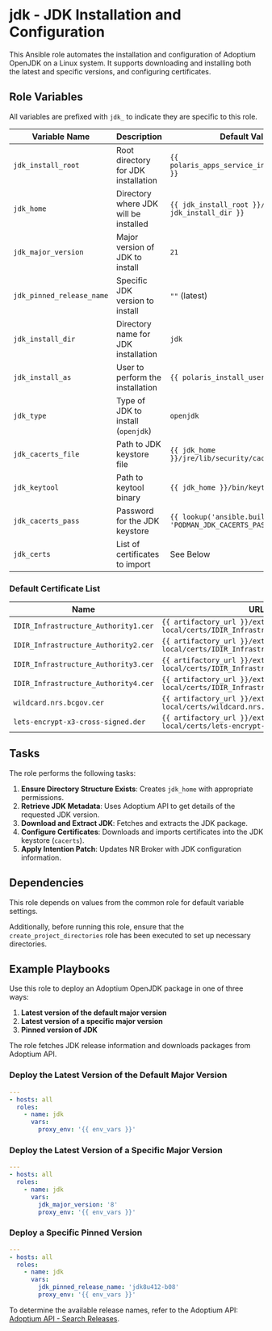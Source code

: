# jdk - JDK Installation and Configuration

This Ansible role automates the installation and configuration of Adoptium OpenJDK on a Linux system. It supports downloading and installing both the latest and specific versions, and configuring certificates.

## Role Variables

All variables are prefixed with `jdk_` to indicate they are specific to this role.

| Variable Name               | Description                                          | Default Value |
|-----------------------------|------------------------------------------------------|---------------|
| `jdk_install_root`          | Root directory for JDK installation                 | `{{ polaris_apps_service_install_bin_home }}` |
| `jdk_home`                  | Directory where JDK will be installed               | `{{ jdk_install_root }}/{{ jdk_install_dir }}` |
| `jdk_major_version`         | Major version of JDK to install                     | `21`          |
| `jdk_pinned_release_name`   | Specific JDK version to install                     | `""` (latest) |
| `jdk_install_dir`           | Directory name for JDK installation                 | `jdk`         |
| `jdk_install_as`            | User to perform the installation                    | `{{ polaris_install_user }}` |
| `jdk_type`                  | Type of JDK to install (`openjdk`)                  | `openjdk`     |
| `jdk_cacerts_file`          | Path to JDK keystore file                           | `{{ jdk_home }}/jre/lib/security/cacerts` |
| `jdk_keytool`               | Path to keytool binary                              | `{{ jdk_home }}/bin/keytool` |
| `jdk_cacerts_pass`          | Password for the JDK keystore                       | `{{ lookup('ansible.builtin.env', 'PODMAN_JDK_CACERTS_PASS') }}` |
| `jdk_certs`                 | List of certificates to import                      | See Below     |

### Default Certificate List

| Name                                      | URL |
|-------------------------------------------|-----|
| `IDIR_Infrastructure_Authority1.cer`     | `{{ artifactory_url }}/ext-binaries-local/certs/IDIR_Infrastructure_Authority1.cer` |
| `IDIR_Infrastructure_Authority2.cer`     | `{{ artifactory_url }}/ext-binaries-local/certs/IDIR_Infrastructure_Authority2.cer` |
| `IDIR_Infrastructure_Authority3.cer`     | `{{ artifactory_url }}/ext-binaries-local/certs/IDIR_Infrastructure_Authority3.cer` |
| `IDIR_Infrastructure_Authority4.cer`     | `{{ artifactory_url }}/ext-binaries-local/certs/IDIR_Infrastructure_Authority4.cer` |
| `wildcard.nrs.bcgov.cer`                 | `{{ artifactory_url }}/ext-binaries-local/certs/wildcard.nrs.bcgov.cer` |
| `lets-encrypt-x3-cross-signed.der`       | `{{ artifactory_url }}/ext-binaries-local/certs/lets-encrypt-x3-cross-signed.der` |


## Tasks

The role performs the following tasks:

1. **Ensure Directory Structure Exists**: Creates `jdk_home` with appropriate permissions.
2. **Retrieve JDK Metadata**: Uses Adoptium API to get details of the requested JDK version.
3. **Download and Extract JDK**: Fetches and extracts the JDK package.
4. **Configure Certificates**: Downloads and imports certificates into the JDK keystore (`cacerts`).
5. **Apply Intention Patch**: Updates NR Broker with JDK configuration information.

## Dependencies

This role depends on values from the common role for default variable settings.

Additionally, before running this role, ensure that the `create_project_directories` role has been executed to set up necessary directories.

## Example Playbooks

Use this role to deploy an Adoptium OpenJDK package in one of three ways:

1. **Latest version of the default major version**
2. **Latest version of a specific major version**
3. **Pinned version of JDK**

The role fetches JDK release information and downloads packages from Adoptium API.

### Deploy the Latest Version of the Default Major Version

```yaml
---
- hosts: all
  roles:
    - name: jdk
      vars:
        proxy_env: '{{ env_vars }}'
```

### Deploy the Latest Version of a Specific Major Version

```yaml
---
- hosts: all
  roles:
    - name: jdk
      vars:
        jdk_major_version: '8'
        proxy_env: '{{ env_vars }}'
```

### Deploy a Specific Pinned Version

```yaml
---
- hosts: all
  roles:
    - name: jdk
      vars:
        jdk_pinned_release_name: 'jdk8u412-b08'
        proxy_env: '{{ env_vars }}'
```

To determine the available release names, refer to the Adoptium API:
[Adoptium API - Search Releases](https://api.adoptium.net/q/swagger-ui/#/Assets/searchReleases).
